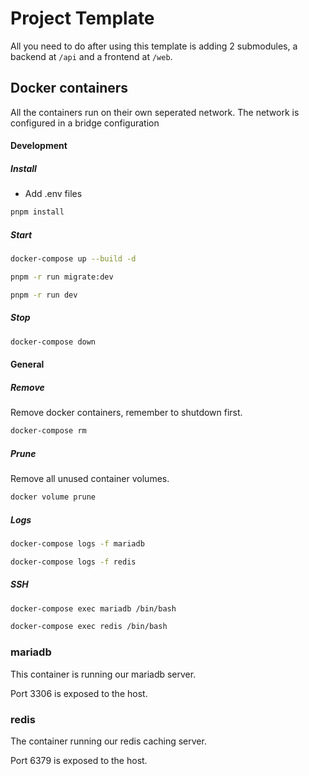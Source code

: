 # Project Template
All you need to do after using this template is adding 2 submodules, a backend at `/api` and a frontend at `/web`.

## Docker containers
All the containers run on their own seperated network. The network is configured in a bridge configuration


#### Development
##### Install
- Add .env files

```bash
pnpm install
```

##### Start
```bash
docker-compose up --build -d
```
```bash
pnpm -r run migrate:dev
```
```bash
pnpm -r run dev
```

##### Stop
```bash
docker-compose down
```

#### General
##### Remove
Remove docker containers, remember to shutdown first.
```bash
docker-compose rm
```

##### Prune
Remove all unused container volumes.
```bash
docker volume prune
```

##### Logs
```bash
docker-compose logs -f mariadb
```
```bash
docker-compose logs -f redis
```

##### SSH
```bash
docker-compose exec mariadb /bin/bash
```
```bash
docker-compose exec redis /bin/bash
```

### mariadb
This container is running our mariadb server.  

Port 3306 is exposed to the host.  

### redis
The container running our redis caching server.  

Port 6379 is exposed to the host.